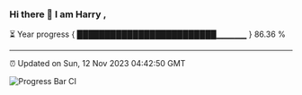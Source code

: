 ### Hi there 👋 I am Harry , 

⏳ Year progress { █████████████████████████▁▁▁▁▁ } 86.36 %

---

⏰ Updated on Sun, 12 Nov 2023 04:42:50 GMT

![Progress Bar CI](https://github.com/duykhang68/duykhang68/workflows/Progress%20Bar%20CI/badge.svg)
